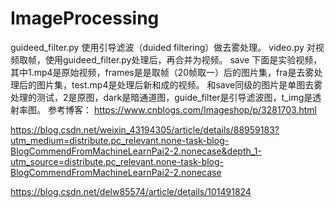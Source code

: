 # ImageProcessing

guideed_filter.py  使用引导滤波（duided filtering）做去雾处理。
video.py  对视频取帧，使用guideed_filter.py处理后，再合并为视频。
save 下面是实验视频，其中1.mp4是原始视频，frames是是取帧（20帧取一）后的图片集，fra是去雾处理后的图片集，test.mp4是处理后新和成的视频。
和save同级的图片是单图去雾处理的测试，2是原图，dark是暗通道图，guide_filter是引导滤波图，t_img是透射率图。
参考博客：
https://www.cnblogs.com/Imageshop/p/3281703.html

https://blog.csdn.net/weixin_43194305/article/details/88959183?utm_medium=distribute.pc_relevant.none-task-blog-BlogCommendFromMachineLearnPai2-2.nonecase&depth_1-utm_source=distribute.pc_relevant.none-task-blog-BlogCommendFromMachineLearnPai2-2.nonecase

https://blog.csdn.net/delw85574/article/details/101491824
